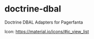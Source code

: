 # doctrine-dbal
Doctrine DBAL Adapters for Pagerfanta

Icon: https://material.io/icons/#ic_view_list
